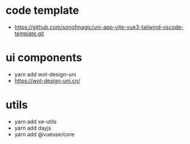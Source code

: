 # code template
- https://github.com/sonofmagic/uni-app-vite-vue3-tailwind-vscode-template.git

# ui components
- yarn add wot-design-uni
- https://wot-design-uni.cn/

# utils
- yarn add xe-utils
- yarn add dayjs
- yarn add @vueuse/core

